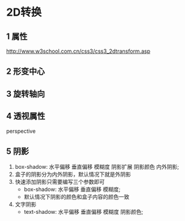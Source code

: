 # 2D转换
## 1 属性
http://www.w3school.com.cn/css3/css3_2dtransform.asp

## 2 形变中心

## 3 旋转轴向

## 4 透视属性
perspective

## 5 阴影
1. box-shadow: 水平偏移 垂直偏移 模糊度 阴影扩展 阴影颜色 内外阴影;
2. 盒子的阴影分为内外阴影，默认情况下就是外阴影
3. 快速添加阴影只需要编写三个参数即可
    + box-shadow: 水平偏移 垂直偏移 模糊度;
    + 默认情况下阴影的颜色和盒子内容的颜色一致
4. 文字阴影
    + text-shadow: 水平偏移 垂直偏移 模糊度 阴影颜色;    